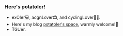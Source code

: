 ### Here's potatoler!
- exOIer💻, acgnLover📺, and cyclingLover🚴‍♂️.
- Here's my blog [potatoler's space](https://potatoler.ren/), warmly welcome!🤗
- TGUer.
